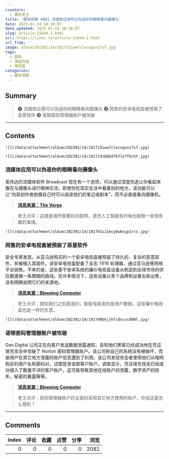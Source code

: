 ```yaml
---
creators:
  - 硬核老王
title: '硬核观察 #881 流媒体应用可以伪造你的眼睛看向摄像头'
date: 2023-01-14 18:18:07
date_updated: 2023-01-14 18:18:07
slug: article-15444-1.html
url: https://linux.cn/article-15444-1.html
url_from: ''
image: album/202301/14/181715iww7clecngsnz7sf.jpg
tags:
  - 密码
  - 深度伪造
  - 电视盒
categories:
  - 硬核观察
---
```


## Summary

> ❶ 流媒体应用可以伪造你的眼睛看向摄像头
> ❷ 网售的安卓电视盒被预装了恶意软件
> ❸ 诺顿密码管理器账户被攻破

***

<!-- more -->

## Contents

`![](/data/attachment/album/202301/14/181715iww7clecngsnz7sf.jpg)`

`![](/data/attachment/album/202301/14/181723nbbbd767le7f6cht.jpg)`

### 流媒体应用可以伪造你的眼睛看向摄像头

英伟达的流媒体软件 Broadcast 现在有一个选项，可以通过深度伪造让你看起来像在与摄像头进行眼神交流，即使你在现实生活中看着别的地方。该功能可以让“内容创作者拍摄自己时可以阅读他们的笔记或剧本”，而不必直接看向摄像机。

> 
> **[消息来源：The Verge](https://www.theverge.com/2023/1/12/23552606/nvidia-broadcast-1-4-eye-contact-ai-generation-webcam)**
> 
> 
> 

> 
> 老王点评：这就是我所需要的功能啊，感觉人工智能有时候也能做一些很有趣的事情。
> 
> 
> 

`![](/data/attachment/album/202301/14/181741s11mcy8wbnyp1rcz.jpg)`

### 网售的安卓电视盒被预装了恶意软件

安全专家发现，从亚马逊购买的一个安卓电视盒被预装了持久的、复杂的恶意软件，并被植入其固件。该安卓电视盒配备了全志 T616 处理器，通过亚马逊等网络平台销售。不幸的是，这些基于安卓系统的廉价电视盒设备从制造到全球市场的供应都遵循一条模糊的路线。在许多情况下，这些设备以多个品牌和设备名称出售，没有明确说明它们的来源地。

> 
> **[消息来源：Bleeping Computer](https://www.bleepingcomputer.com/news/security/android-tv-box-on-amazon-came-pre-installed-with-malware/)**
> 
> 
> 

> 
> 老王点评：就如我们之前报道的，智能电视卖的是用户数据，这些廉价电视盒也是一样的生意。
> 
> 
> 

`![](/data/attachment/album/202301/14/181748bkjjkfcdxccc800l.jpg)`

### 诺顿密码管理器账户被攻破

Gen Digital 公司正在向客户发送数据泄露通知，告知他们黑客已经成功地在凭证填充攻击中攻破了 Norton 密码管理器账户。该公司称自己的系统没有被破坏，而是用户在其它地方泄露的账户信息遭到了利用。该公司发现攻击者使用他们从暗网购买的用户名和密码对，试图登录诺顿客户账户。调查显示，凭证填充攻击已经成功侵入了数量不详的客户账户，这可能导致其他在线账户的泄露，数字资产的损失，秘密的暴露等等。

> 
> **[消息来源：Bleeping Computer](https://www.bleepingcomputer.com/news/security/nortonlifelock-warns-that-hackers-breached-password-manager-accounts/)**
> 
> 
> 

> 
> 老王点评：密码管理器账户的主密码采用其它地方使用的账户，你说这是怎么想的？
> 
> 
>

***

## Comments


|   index |   评论 |   收藏 |   点赞 |   分享 |   浏览 |
|--------:|-------:|-------:|-------:|-------:|-------:|
|       0 |      0 |      0 |      0 |      0 |   2081 |
